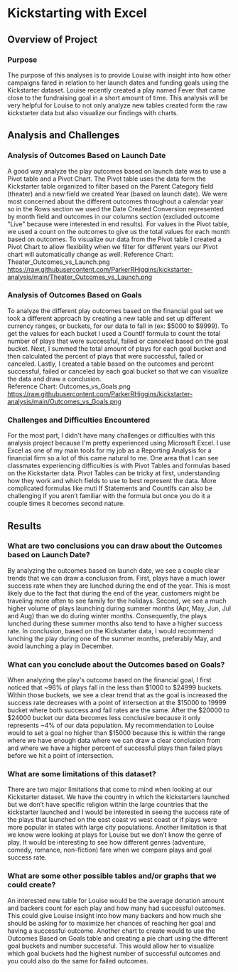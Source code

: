 # Kickstarting with Excel

## Overview of Project

### Purpose
   The purpose of this analyses is to provide Louise with insight into how other campaigns fared in relation to her launch dates and funding goals using the Kickstarter dataset. Louise recently created a play named Fever that came close to the fundraising goal in a short amount of time.  This analysis will be very helpful for Louise to not only analyze new tables created form the raw kickstarter data but also visualize our findings with charts.

## Analysis and Challenges

### Analysis of Outcomes Based on Launch Date
   A good way analyze the play outcomes based on launch date was to use a Pivot table and a Pivot Chart.  The Pivot table uses the data form the Kickstarter table organized to filter based on the Parent Category field (theater) and a new field we created Year (based on launch date).  We were most concerned about the different outcomes throughout a calendar year so in the Rows section we used the Date Created Conversion represented by month field and outcomes in our columns section (excluded outcome "Live" because were interested in end results).  For values in the Pivot table, we used a count on the outcomes to give us the total values for each month based on outcomes.  To visualize our data from the Pivot table I created a Pivot Chart to allow flexibility when we filter for different years our Pivot chart will automatically change as well.
    Reference Chart: Theater_Outcomes_vs_Launch.png https://raw.githubusercontent.com/ParkerRHiggins/kickstarter-analysis/main/Theater_Outcomes_vs_Launch.png

### Analysis of Outcomes Based on Goals
   To analyze the different play outcomes based on the financial goal set we took a different approach by creating a new table and set up different currency ranges, or buckets, for our data to fall in (ex: $5000 to $9999).  To get the values for each bucket I used a CountIf formula to count the total number of plays that were successful, failed or canceled based on the goal bucket. Next, I summed the total amount of plays for each goal bucket and then calculated the percent of plays that were successful, failed or canceled.  Lastly, I created a table based on the outcomes and percent successful, failed or canceled by each goal bucket so that we can visualize the data and draw a conclusion.  
    Reference Chart: Outcomes_vs_Goals.png https://raw.githubusercontent.com/ParkerRHiggins/kickstarter-analysis/main/Outcomes_vs_Goals.png

### Challenges and Difficulties Encountered
   For the most part, I didn't have many challenges or difficulties with this analysis project because I'm pretty experienced using Microsoft Excel.  I use Excel as one of my main tools for my job as a Reporting Analysis for a financial firm so a lot of this came natural to me.
   One area that I can see classmates experiencing difficulties is with Pivot Tables and formulas based on the Kickstarter data.  Pivot Tables can be tricky at first, understanding how they work and which fields to use to best represent the data.  More complicated formulas like muti If Statements and CountIfs can also be challenging if you aren’t familiar with the formula but once you do it a couple times it becomes second nature.
 
    
## Results

### What are two conclusions you can draw about the Outcomes based on Launch Date?
   By analyzing the outcomes based on launch date, we see a couple clear trends that we can draw a conclusion from. 
   First, plays have a much lower success rate when they are lunched during the end of the year.  This is most likely due to the fact that during the end of the year, customers might be traveling more often to see family for the holidays.
   Second, we see a much higher volume of plays launching during summer months (Apr, May, Jun, Jul and Aug) than we do during winter months.  Consequently, the plays lunched during these summer months also tend to have a higher success rate.
   In conclusion, based on the Kickstarter data, I would recommend lunching the play during one of the summer months, preferably May, and avoid launching a play in December.

### What can you conclude about the Outcomes based on Goals?
   When analyzing the play's outcome based on the financial goal, I first noticed that ~96% of plays fall in the less than $1000 to $24999 buckets.  Within those buckets, we see a clear trend that as the goal is increased the success rate decreases with a point of intersection at the $15000 to 19999 bucket where both success and fail rates are the same. After the $20000 to $24000 bucket our data becomes less conclusive because it only represents ~4% of our data population.  My recommendation to Louise would to set a goal no higher than $15000 because this is within the range where we have enough data where we can draw a clear conclusion from and where we have a higher percent of successful plays than failed plays before we hit a point of intersection.
    
### What are some limitations of this dataset?
   There are two major limitations that come to mind when looking at our Kickstarter dataset.  We have the country in which the kickstarters launched but we don’t have specific religion within the large countries that the kickstarter launched and I would be interested in seeing the success rate of the plays that launched on the east coast vs west coast or if plays were more popular in states with large city populations.  Another limitation is that we know were looking at plays for Louise but we don’t know the genre of play.  It would be interesting to see how different genres (adventure, comedy, romance, non-fiction) fare when we compare plays and goal success rate.

### What are some other possible tables and/or graphs that we could create?
   An interested new table for Louise would be the average donation amount and backers count for each play and how many had successful outcomes.  This could give Louise insight into how many backers and how much she should be asking for to maximize her chances of reaching her goal and having a successful outcome.  Another chart to create would to use the Outcomes Based on Goals table and creating a pie chart using the different goal buckets and number successful.  This would allow her to visualize which goal buckets had the highest number of successful outcomes and you could also do the same for failed outcomes.
